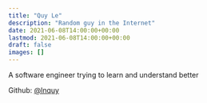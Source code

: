 ```yaml
---
title: "Quy Le"
description: "Random guy in the Internet"
date: 2021-06-08T14:00:00+00:00
lastmod: 2021-06-08T14:00:00+00:00
draft: false
images: []
---
```


A software engineer trying to learn and understand better

Github: [@lnquy](https://github.com/lnquy)  
